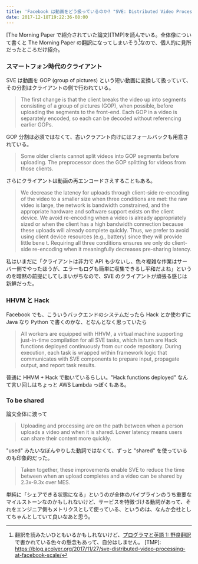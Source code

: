 ```yaml
---
title: 'Facebook は動画をどう扱っているのか? "SVE: Distributed Video Processing at Facebook Scale" を読んでいる'
date: 2017-12-18T19:22:36-08:00
---
```


[The Morning Paper で紹介されていた論文][TMP]を読んでいる。全体像について書くと The Morning Paper の翻訳になってしまいそう[^1]なので、個人的に見所だったところだけ紹介。

### スマートフォン時代のクライアント

SVE は動画を GOP (group of pictures) という短い動画に変換して扱っていて、その分割はクライアントの側で行われている。

> The first change is that the client breaks the video up into segments consisting of a group of pictures (GOP), when possible, before uploading the segments to the front-end. Each GOP in a video is separately encoded, so each can be decoded without referencing earlier GOPs.

GOP 分割は必須ではなくて、古いクラアント向けにはフォールバックも用意されている。

> Some older clients cannot split videos into GOP segments before uploading. The preprocessor does the GOP splitting for videos from those clients.

さらにクライアントは動画の再エンコードさえすることもある。

> We decrease the latency for uploads through client-side re-encoding of the video to a smaller size when three conditions are met: the raw video is large, the network is bandwidth constrained, and the appropriate hardware and software support exists on the client device. We avoid re-encoding when a video is already appropriately sized or when the client has a high bandwidth connection because these uploads will already complete quickly. Thus, we prefer to avoid using client device resources (e.g., battery) since they will provide little bene t. Requiring all three conditions ensures we only do client-side re-encoding when it meaningfully decreases pre-sharing latency.

私はいまだに「クライアントは非力で API も少ないし、色々複雑な作業はサーバー側でやったほうが、エラーもログも簡単に収集できるし平和だよね」というのを暗黙の前提にしてしまいがちなので、SVE のクライアントが頑張る感じは新鮮だった。

### HHVM と Hack

Facebook でも、こういうバックエンドのシステムだったら Hack とか使わずに Java なり Python で書くのかな、となんとなく思っていたら

> All workers are equipped with HHVM, a virtual machine supporting just-in-time compilation for all SVE tasks, which in turn are Hack functions deployed continuously from our code repository. During execution, each task is wrapped within framework logic that communicates with SVE components to prepare input, propagate output, and report task results.

普通に HHVM + Hack で動いているらしい。"Hack functions deployed" なんて言い回しはちょっと AWS Lambda っぽくもある。

### To be shared

論文全体に渡って

> Uploading and processing are on the path between when a person uploads a video and when it is shared. Lower latency means users can share their content more quickly.

"used" みたいなぼんやりした動詞ではなくて、ずっと "shared" を使っているのも印象的だった。

> Taken together, these improvements enable SVE to reduce the time between when an upload completes and a video can be shared by 2.3x-9.3x over MES.

単純に「シェアできる状態になる」というのが全体のパイプラインのうち重要なマイルストーンなのかもしれないけど、サービスを特徴づける動詞があって、それをエンジニア側もメトリクスとして使っている、というのは、なんか会社としてちゃんとしていて良いなあと思う。

[^1]: 翻訳を読みたいひともいるかもしれないけど、[プログラマと英語 1: 野良翻訳](http://anemone.dodgson.org/2016/09/10/doing-english-1-translations/)で書かれている色々の懸念もあって、自分はしません。
[TMP]: https://blog.acolyer.org/2017/11/27/sve-distributed-video-processing-at-facebook-scale/